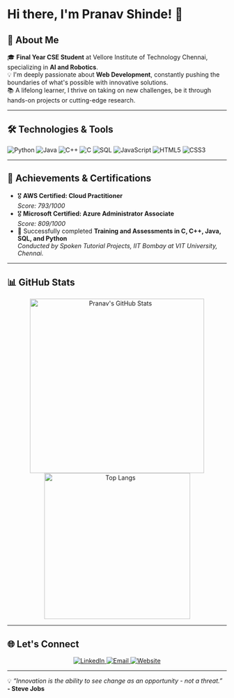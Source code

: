 # Hi there, I'm Pranav Shinde! 👋

## 🚀 About Me

🎓 **Final Year CSE Student** at Vellore Institute of Technology Chennai, specializing in **AI and Robotics**.  
💡 I'm deeply passionate about **Web Development**, constantly pushing the boundaries of what's possible with innovative solutions.  
📚 A lifelong learner, I thrive on taking on new challenges, be it through hands-on projects or cutting-edge research.

---

## 🛠️ Technologies & Tools

![Python](https://img.shields.io/badge/-Python-3776AB?style=flat-square&logo=python&logoColor=white) 
![Java](https://img.shields.io/badge/-Java-007396?style=flat-square&logo=java&logoColor=white) 
![C++](https://img.shields.io/badge/-C++-00599C?style=flat-square&logo=c%2B%2B&logoColor=white) 
![C](https://img.shields.io/badge/-C-A8B9CC?style=flat-square&logo=c&logoColor=white) 
![SQL](https://img.shields.io/badge/-SQL-4479A1?style=flat-square&logo=MySQL&logoColor=white) 
![JavaScript](https://img.shields.io/badge/-JavaScript-F7DF1E?style=flat-square&logo=javascript&logoColor=black) 
![HTML5](https://img.shields.io/badge/-HTML5-E34F26?style=flat-square&logo=html5&logoColor=white) 
![CSS3](https://img.shields.io/badge/-CSS3-1572B6?style=flat-square&logo=css3)

---

## 🌟 Achievements & Certifications

- 🎖️ **AWS Certified: Cloud Practitioner**  
  *Score: 793/1000*
- 🎖️ **Microsoft Certified: Azure Administrator Associate**  
  *Score: 809/1000*
- 🚀 Successfully completed **Training and Assessments in C, C++, Java, SQL, and Python**  
  *Conducted by Spoken Tutorial Projects, IIT Bombay at VIT University, Chennai.*

---

## 📊 GitHub Stats

<div align="center">
  <img src="https://github-readme-stats.vercel.app/api?username=Pranavshinde678&show_icons=true&theme=radical&count_private=true" alt="Pranav's GitHub Stats" width="400"/>
  <img src="https://github-readme-stats.vercel.app/api/top-langs/?username=Pranavshinde678&layout=compact&theme=radical" alt="Top Langs" width="335"/>
</div>

---

## 🌐 Let's Connect

<div align="center">
  <a href="https://www.linkedin.com/in/pranav-shinde-b24904267/">
    <img src="https://img.shields.io/badge/-LinkedIn-0A66C2?style=for-the-badge&logo=linkedin&logoColor=white" alt="LinkedIn"/>
  </a>
  <a href="mailto:pranavvvvshinde@gmail.com">
    <img src="https://img.shields.io/badge/-Email-D14836?style=for-the-badge&logo=gmail&logoColor=white" alt="Email"/>
  </a>
  <a href="https://pranavshinde.netlify.app">
    <img src="https://img.shields.io/badge/-Website-000000?style=for-the-badge&logo=About.me&logoColor=white" alt="Website"/>
  </a>
</div>

---

💡 _“Innovation is the ability to see change as an opportunity - not a threat.”_  
**- Steve Jobs**


